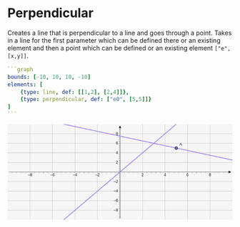 # Perpendicular

Creates a line that is perpendicular to a line and goes through a point. Takes in a line for the first parameter which can be defined there or an existing element and then a point which can be defined or an existing element `["e", [x,y]]`. 

````yaml
```graph
bounds: [-10, 10, 10, -10]
elements: [
	{type: line, def: [[1,2], [2,4]]},
	{type: perpendicular, def: ["e0", [5,5]]}
]
```
````

![perpendicular](../../imgs/Perpendicular-graph-1.png)

